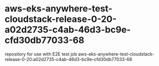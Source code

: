 # aws-eks-anywhere-test-cloudstack-release-0-20-a02d2735-c4ab-46d3-bc9e-cfd30db77033-68
repository for use with E2E test job aws-eks-anywhere-test-cloudstack-release-0-20:a02d2735-c4ab-46d3-bc9e-cfd30db77033-68
